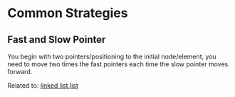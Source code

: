 # Common Strategies

## Fast and Slow Pointer

You begin with two pointers/positioning to the initial node/element, you need to move two times the fast pointers each time the slow pointer moves forward.

Related to: [linked list](../DataStructures/LinkedList/Info.md),[list]()
